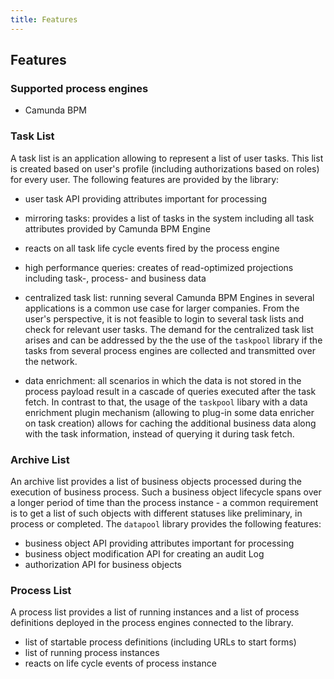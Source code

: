 ```yaml
---
title: Features
---
```


## Features

### Supported process engines

* Camunda BPM

### Task List

A task list is an application allowing to represent a list of user tasks. This list is created based on
user's profile (including authorizations based on roles) for every user. The following features are provided
by the library:

* user task API providing attributes important for processing
* mirroring tasks: provides a list of tasks in the system including all task attributes provided by Camunda BPM Engine
* reacts on all task life cycle events fired by the process engine
* high performance queries: creates of read-optimized projections including task-, process- and business data
* centralized task list: running several Camunda BPM Engines in several applications
   is a common use case for larger companies. From the user's perspective, it is not feasible
   to login to several task lists and check for relevant user tasks. The demand for the
   centralized task list arises and can be addressed by the the use of the `taskpool` library
   if the tasks from several process engines are collected and transmitted over the network.

* data enrichment: all scenarios in which the data is not stored in the process payload result
   in a cascade of queries executed after the task fetch. In contrast to that,
   the usage of the `taskpool` libary with a data enrichment plugin mechanism
   (allowing to plug-in some data enricher on task creation) allows for caching the additional
   business data along with the task information, instead of querying it during task fetch.

### Archive List

An archive list provides a list of business objects processed during the execution of business process. Such a business
object lifecycle spans over a longer period of time than the process instance - a common requirement is to get a list
of such objects with different statuses like preliminary, in process or completed. The `datapool` library provides the
following features:

* business object API providing attributes important for processing
* business object modification API for creating an audit Log
* authorization API for business objects

### Process List

A process list provides a list of running instances and a list of process definitions deployed in the process engines connected to
the library.

* list of startable process definitions (including URLs to start forms)
* list of running process instances
* reacts on life cycle events of process instance
